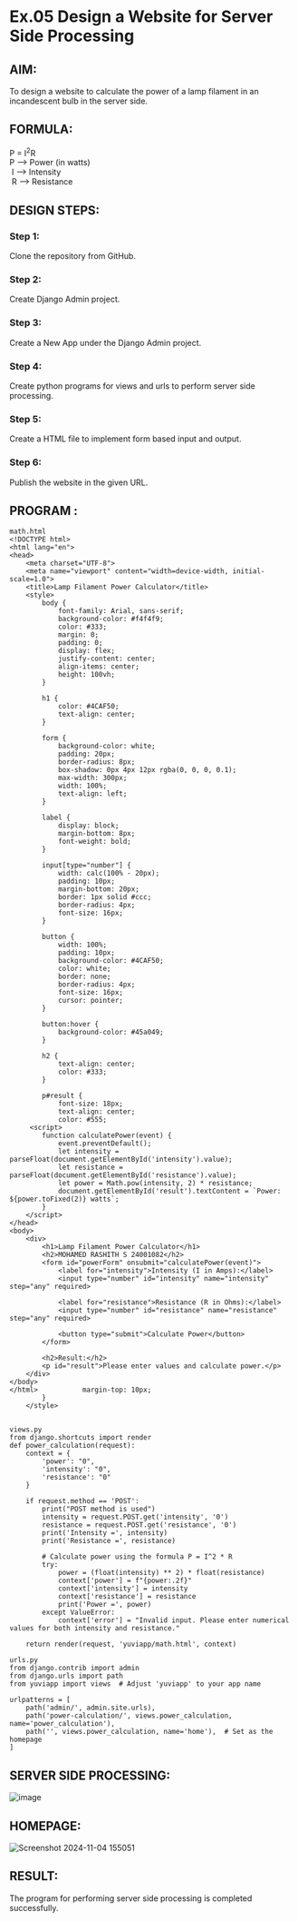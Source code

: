 # Ex.05 Design a Website for Server Side Processing

## AIM:
 To design a website to calculate the power of a lamp filament in an incandescent bulb in the server side. 


## FORMULA:
P = I<sup>2</sup>R
<br> P --> Power (in watts)
<br> I --> Intensity
<br> R --> Resistance

## DESIGN STEPS:

### Step 1:
Clone the repository from GitHub.

### Step 2:
Create Django Admin project.

### Step 3:
Create a New App under the Django Admin project.

### Step 4:
Create python programs for views and urls to perform server side processing.

### Step 5:
Create a HTML file to implement form based input and output.

### Step 6:
Publish the website in the given URL.

## PROGRAM :
```
math.html
<!DOCTYPE html>
<html lang="en">
<head>
    <meta charset="UTF-8">
    <meta name="viewport" content="width=device-width, initial-scale=1.0">
    <title>Lamp Filament Power Calculator</title>
    <style>
        body {
            font-family: Arial, sans-serif;
            background-color: #f4f4f9;
            color: #333;
            margin: 0;
            padding: 0;
            display: flex;
            justify-content: center;
            align-items: center;
            height: 100vh;
        }

        h1 {
            color: #4CAF50;
            text-align: center;
        }

        form {
            background-color: white;
            padding: 20px;
            border-radius: 8px;
            box-shadow: 0px 4px 12px rgba(0, 0, 0, 0.1);
            max-width: 300px;
            width: 100%;
            text-align: left;
        }

        label {
            display: block;
            margin-bottom: 8px;
            font-weight: bold;
        }

        input[type="number"] {
            width: calc(100% - 20px);
            padding: 10px;
            margin-bottom: 20px;
            border: 1px solid #ccc;
            border-radius: 4px;
            font-size: 16px;
        }

        button {
            width: 100%;
            padding: 10px;
            background-color: #4CAF50;
            color: white;
            border: none;
            border-radius: 4px;
            font-size: 16px;
            cursor: pointer;
        }

        button:hover {
            background-color: #45a049;
        }

        h2 {
            text-align: center;
            color: #333;
        }

        p#result {
            font-size: 18px;
            text-align: center;
            color: #555;
     <script>
        function calculatePower(event) {
            event.preventDefault(); 
            let intensity = parseFloat(document.getElementById('intensity').value);
            let resistance = parseFloat(document.getElementById('resistance').value);
            let power = Math.pow(intensity, 2) * resistance;
            document.getElementById('result').textContent = `Power: ${power.toFixed(2)} watts`;
        }
    </script>
</head>
<body>
    <div>
        <h1>Lamp Filament Power Calculator</h1>
        <h2>MOHAMED RASHITH S 24001082</h2>
        <form id="powerForm" onsubmit="calculatePower(event)">
            <label for="intensity">Intensity (I in Amps):</label>
            <input type="number" id="intensity" name="intensity" step="any" required>

            <label for="resistance">Resistance (R in Ohms):</label>
            <input type="number" id="resistance" name="resistance" step="any" required>

            <button type="submit">Calculate Power</button>
        </form>

        <h2>Result:</h2>
        <p id="result">Please enter values and calculate power.</p>
    </div>
</body>
</html>           margin-top: 10px;
        }
    </style>


```
```
views.py
from django.shortcuts import render
def power_calculation(request):
    context = {
        'power': "0",
        'intensity': "0",
        'resistance': "0"
    }
    
    if request.method == 'POST':
        print("POST method is used")
        intensity = request.POST.get('intensity', '0')
        resistance = request.POST.get('resistance', '0')
        print('Intensity =', intensity)
        print('Resistance =', resistance)
        
        # Calculate power using the formula P = I^2 * R
        try:
            power = (float(intensity) ** 2) * float(resistance)
            context['power'] = f"{power:.2f}"
            context['intensity'] = intensity
            context['resistance'] = resistance
            print('Power =', power)
        except ValueError:
            context['error'] = "Invalid input. Please enter numerical values for both intensity and resistance."

    return render(request, 'yuviapp/math.html', context)
```
```
urls.py
from django.contrib import admin
from django.urls import path
from yuviapp import views  # Adjust 'yuviapp' to your app name

urlpatterns = [
    path('admin/', admin.site.urls),
    path('power-calculation/', views.power_calculation, name='power_calculation'),
    path('', views.power_calculation, name='home'),  # Set as the homepage
]
```
## SERVER SIDE PROCESSING:
![image](https://github.com/user-attachments/assets/af0eb6c9-9d2e-47eb-ba90-bac473fe7cd6)


## HOMEPAGE:


![Screenshot 2024-11-04 155051](https://github.com/user-attachments/assets/d310cd82-c59e-47c2-b708-f2eaf08927dd)


## RESULT:
The program for performing server side processing is completed successfully.
